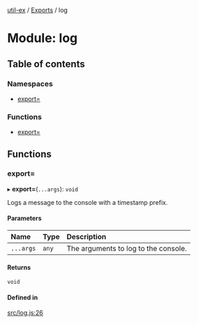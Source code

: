 [util-ex](../README.md) / [Exports](../modules.md) / log

# Module: log

## Table of contents

### Namespaces

- [export=](log.export_.md)

### Functions

- [export=](log.md#export=)

## Functions

### export&#x3D;

▸ **export=**(`...args`): `void`

Logs a message to the console with a timestamp prefix.

#### Parameters

| Name | Type | Description |
| :------ | :------ | :------ |
| `...args` | `any` | The arguments to log to the console. |

#### Returns

`void`

#### Defined in

[src/log.js:26](https://github.com/snowyu/util-ex.js/blob/cfd4615/src/log.js#L26)
